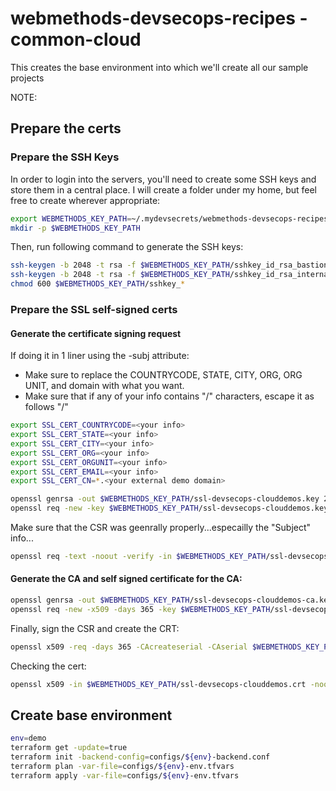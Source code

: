 # webmethods-devsecops-recipes - common-cloud

This creates the base environment into which we'll create all our sample projects

NOTE: 

## Prepare the certs

### Prepare the SSH Keys

In order to login into the servers, you'll need to create some SSH keys and store them in a central place.
I will create a folder under my home, but feel free to create wherever appropriate:

```bash
export WEBMETHODS_KEY_PATH=~/.mydevsecrets/webmethods-devsecops-recipes/common/cloud-base
mkdir -p $WEBMETHODS_KEY_PATH
```

Then, run following command to generate the SSH keys:

```bash
ssh-keygen -b 2048 -t rsa -f $WEBMETHODS_KEY_PATH/sshkey_id_rsa_bastion -q -N ""
ssh-keygen -b 2048 -t rsa -f $WEBMETHODS_KEY_PATH/sshkey_id_rsa_internalnode -q -N ""
chmod 600 $WEBMETHODS_KEY_PATH/sshkey_*
```

### Prepare the SSL self-signed certs

#### Generate the certificate signing request

If doing it in 1 liner using the -subj attribute:
 - Make sure to replace the COUNTRYCODE, STATE, CITY, ORG, ORG UNIT, and domain with what you want.
 - Make sure that if any of your info contains "/" characters, escape it as follows "\/"

```bash
export SSL_CERT_COUNTRYCODE=<your info>
export SSL_CERT_STATE=<your info>
export SSL_CERT_CITY=<your info>
export SSL_CERT_ORG=<your info>
export SSL_CERT_ORGUNIT=<your info>
export SSL_CERT_EMAIL=<your info>
export SSL_CERT_CN=*.<your external demo domain>

openssl genrsa -out $WEBMETHODS_KEY_PATH/ssl-devsecops-clouddemos.key 2048
openssl req -new -key $WEBMETHODS_KEY_PATH/ssl-devsecops-clouddemos.key -out $WEBMETHODS_KEY_PATH/ssl-devsecops-clouddemos.csr -subj "/emailAddress=$SSL_CERT_EMAIL/C=$SSL_CERT_COUNTRYCODE/ST=$SSL_CERT_STATE/L=$SSL_CERT_CITY/O=$SSL_CERT_ORG/OU=$SSL_CERT_ORGUNIT/CN=$SSL_CERT_CN"
```

Make sure that the CSR was geenrally properly...especailly the "Subject" info...

```bash
openssl req -text -noout -verify -in $WEBMETHODS_KEY_PATH/ssl-devsecops-clouddemos.csr
```

#### Generate the CA and self signed certificate for the CA:

```bash
openssl genrsa -out $WEBMETHODS_KEY_PATH/ssl-devsecops-clouddemos-ca.key 2048
openssl req -new -x509 -days 365 -key $WEBMETHODS_KEY_PATH/ssl-devsecops-clouddemos-ca.key -out $WEBMETHODS_KEY_PATH/ssl-devsecops-clouddemos-ca.crt -subj "/emailAddress=$SSL_CERT_EMAIL/C=$SSL_CERT_COUNTRYCODE/ST=$SSL_CERT_STATE/L=$SSL_CERT_CITY/O=$SSL_CERT_ORG/OU=$SSL_CERT_ORGUNIT/CN=$SSL_CERT_CN"
```

Finally, sign the CSR and create the CRT:

```bash
openssl x509 -req -days 365 -CAcreateserial -CAserial $WEBMETHODS_KEY_PATH/ca.srl -in $WEBMETHODS_KEY_PATH/ssl-devsecops-clouddemos.csr -CA $WEBMETHODS_KEY_PATH/ssl-devsecops-clouddemos-ca.crt -CAkey $WEBMETHODS_KEY_PATH/ssl-devsecops-clouddemos-ca.key -CAcreateserial -out $WEBMETHODS_KEY_PATH/ssl-devsecops-clouddemos.crt
```

Checking the cert:

```bash
openssl x509 -in $WEBMETHODS_KEY_PATH/ssl-devsecops-clouddemos.crt -noout -text
```

## Create base environment

```bash
env=demo
terraform get -update=true
terraform init -backend-config=configs/${env}-backend.conf
terraform plan -var-file=configs/${env}-env.tfvars
terraform apply -var-file=configs/${env}-env.tfvars
```
